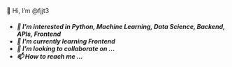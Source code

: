 👋 Hi, I’m @fjjt3 <h5 >
- 👀 I’m interested in **Python, Machine Learning, Data Science, Backend, APIs, Frontend**
- 🌱 I’m currently learning Frontend
- 💞️ I’m looking to collaborate on ...
- 📫 How to reach me ...

<!---
fjjt3/fjjt3 is a ✨ special ✨ repository because its `README.md` (this file) appears on your GitHub profile.
You can click the Preview link to take a look at your changes.
--->

